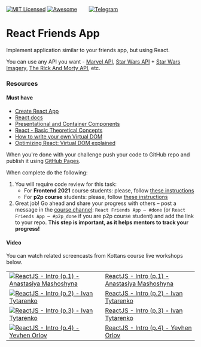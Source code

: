 [![MIT Licensed][icon-mit]][license]
[![Awesome][icon-awesome]][awesome]
&nbsp;&nbsp;&nbsp;&nbsp;&nbsp;&nbsp;
[![Telegram][icon-chat]][chat]

# React Friends App

Implement application similar to your friends app, but using React.

You can use any API you want - [Marvel API](https://developer.marvel.com/), [Star Wars API](https://swapi.co) + [Star Wars Imagery](https://starwars-visualguide.com/), [The Rick And Morty API](https://rickandmortyapi.com/), etc.

### Resources

#### Must have

- [Create React App](https://github.com/facebook/create-react-app)
- [React docs](https://reactjs.org/docs/hello-world.html)
- [Presentational and Container Components](https://medium.com/@dan_abramov/smart-and-dumb-components-7ca2f9a7c7d0)
- [React - Basic Theoretical Concepts](https://github.com/reactjs/react-basic)
- [How to write your own Virtual DOM](https://medium.com/@deathmood/how-to-write-your-own-virtual-dom-ee74acc13060)
- [Optimizing React: Virtual DOM explained](https://evilmartians.com/chronicles/optimizing-react-virtual-dom-explained)

When you're done with your challenge push your code to GitHub repo and publish
it using [GitHub Pages](https://pages.github.com).

When complete do the following:
1. You will require code review for this task:
   - For **Frontend 2021** course students: please, follow [these instructions](https://github.com/kottans/frontend-2021-homeworks/blob/master/README.md)
   - For **p2p course** students: please, follow [these instructions](https://github.com/kottans/frontend-2019-p2p/blob/master/CONTRIBUTING.md)
1. Great job! Go ahead and share your progress with others –
   post a message in the [course channel][chat]:
   `React Friends App — #done` (or `React Friends App — #p2p_done` if you are p2p course student) and add the link to your repo. **This step is important, as it helps mentors to track your progress!**

#### Video

You can watch related screencasts from Kottans course live workshops below.

|||    
--- | --- 
[![ReactJS - Intro (p.1) - Anastasiya Mashoshyna][first-ws-img]][first-ws] | [ReactJS - Intro (p.1) - Anastasiya Mashoshyna][first-ws]
[![ReactJS - Intro (p.2) - Ivan Tytarenko][second-ws-img]][second-ws] | [ReactJS - Intro (p.2) - Ivan Tytarenko][second-ws]
[![ReactJS - Intro (p.3) - Ivan Tytarenko][third-ws-img]][third-ws]|[ReactJS - Intro (p.3) - Ivan Tytarenko][third-ws]
[![ReactJS - Intro (p.4) - Yevhen Orlov][fourth-ws-img]][fourth-ws]|[ReactJS - Intro (p.4) - Yevhen Orlov][fourth-ws]   

[icon-chat]: https://img.shields.io/badge/chat-on%20telegram-blue.svg
[icon-mit]: https://img.shields.io/badge/license-MIT-blue.svg
[icon-awesome]: https://cdn.rawgit.com/sindresorhus/awesome/d7305f38d29fed78fa85652e3a63e154dd8e8829/media/badge.svg

[license]: https://github.com/Kottans/web/blob/master/LICENSE.md
[awesome]: https://github.com/sindresorhus/awesome#front-end-development
[chat]: https://t.me/joinchat/CX8EF1JmLm9IM6J6oy2U7Q

[first-ws]: https://youtu.be/DjsWUFVbwgM
[first-ws-img]: http://img.youtube.com/vi/DjsWUFVbwgM/default.jpg
[second-ws]: https://youtu.be/yp5Ndd_7NPM
[second-ws-img]: http://img.youtube.com/vi/yp5Ndd_7NPM/default.jpg
[third-ws]: https://youtu.be/3i04Um6UGGI
[third-ws-img]: http://img.youtube.com/vi/3i04Um6UGGI/default.jpg
[fourth-ws]: https://youtu.be/bvh3n0MJyMY
[fourth-ws-img]: http://img.youtube.com/vi/bvh3n0MJyMY/default.jpg
